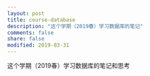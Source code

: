 ```yaml
---
layout: post
title: course-database
description: "这个学期（2019春）学习数据库的笔记"
comments: false
share: false
modified: 2019-03-31
---
```


这个学期（2019春）学习数据库的笔记和思考
